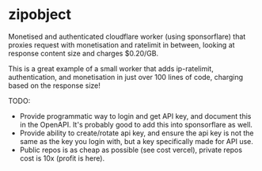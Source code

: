 # zipobject

Monetised and authenticated cloudflare worker (using sponsorflare) that proxies request with monetisation and ratelimit in between, looking at response content size and charges $0.20/GB.

This is a great example of a small worker that adds ip-ratelimit, authentication, and monetisation in just over 100 lines of code, charging based on the response size!

TODO:

- Provide programmatic way to login and get API key, and document this in the OpenAPI. It's probably good to add this into sponsorflare as well.
- Provide ability to create/rotate api key, and ensure the api key is not the same as the key you login with, but a key specifically made for API use.
- Public repos is as cheap as possible (see cost vercel), private repos cost is 10x (profit is here).

